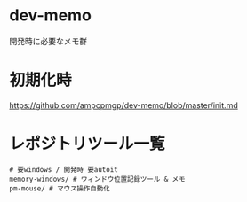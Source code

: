 # dev-memo
開発時に必要なメモ群

# 初期化時
https://github.com/ampcpmgp/dev-memo/blob/master/init.md

# レポジトリツール一覧
```shell
# 要windows / 開発時 要autoit
memory-windows/ # ウィンドウ位置記録ツール & メモ
pm-mouse/ # マウス操作自動化
```
